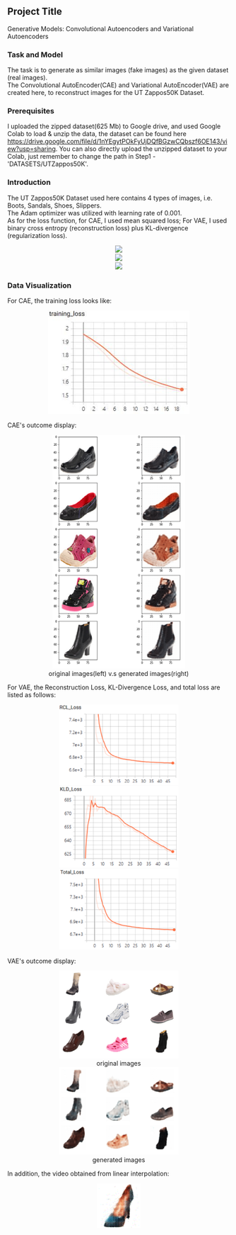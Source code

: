 ## Project Title

Generative Models: Convolutional Autoencoders and Variational Autoencoders

### Task and Model

The task is to generate as similar images (fake images) as the given dataset (real images).  
The Convolutional AutoEncoder(CAE) and Variational AutoEncoder(VAE) are created here, to reconstruct images for the UT Zappos50K Dataset.


### Prerequisites

I uploaded the zipped dataset(625 Mb) to Google drive, and used Google Colab to load & unzip the data, the dataset can be found here https://drive.google.com/file/d/1nYEgytPOkFyUjDQfBGzwCQbszf6OE143/view?usp=sharing. You can also directly upload the unzipped dataset to your Colab, just remember to change the path in Step1 -'DATASETS/UTZappos50K'.


### Introduction

The UT Zappos50K Dataset used here contains 4 types of images, i.e. Boots, Sandals, Shoes, Slippers.   
The Adam optimizer was utilized with learning rate of 0.001.   
As for the loss function, for CAE, I used mean squared loss; For VAE, I used binary cross entropy (reconstruction loss) plus KL-divergence (regularization loss).    
<div align=center><img src="http://chart.googleapis.com/chart?cht=tx&chl= L_{reconstruciton} = -\frac{1}{n} \sum_{i}^{n}(x_i log(f(z_i)) %2B (1 - x_i) log(1 - f(z_i)))" style="border:none;"></div>   
<div align=center><img src="http://chart.googleapis.com/chart?cht=tx&chl= L_{regularization} = \frac{1}{2n}\sum_{i}^{n}(\mu_{i}^{2} %2B \sigma_{i}^2 - log(\sigma_i^2) - 1)" style="border:none;"></div>    
<div align=center><img src="http://chart.googleapis.com/chart?cht=tx&chl= L_{loss} = L_{regularization} %2B L_{reconstruction}" style="border:none;"></div>    
 
### Data Visualization
For CAE, the training loss looks like:   
<div align=center><img src="https://github.com/MianWang123/Variational-Autoencoder/blob/master/pics/cae_loss.PNG" width='320'/></div>    

CAE's outcome display:    
<div align=center><img src="https://github.com/MianWang123/Variational-Autoencoder/blob/master/pics/cae_pic2.PNG" width='300'/></div>    
<div align=center>original images(left) v.s generated images(right)</div>       


For VAE, the Reconstruction Loss, KL-Divergence Loss, and total loss are listed as follows:   
<div align=center><figure class="third">
<img src="https://github.com/MianWang123/Variational-Autoencoder/blob/master/pics/vae_bceloss.PNG" width='270'/><img src="https://github.com/MianWang123/Variational-Autoencoder/blob/master/pics/vae_kldloss.PNG" width='270'/><img src="https://github.com/MianWang123/Variational-Autoencoder/blob/master/pics/vae_totalloss.PNG" width='270'/>
</figure></div>  

VAE's outcome display: 
<div align=center><img src="https://github.com/MianWang123/Variational-Autoencoder/blob/master/pics/vae_orig_img.PNG" width='270'/></div>     
<div align=center>original images</div>   
<div align=center><img src="https://github.com/MianWang123/Variational-Autoencoder/blob/master/pics/vae_gen_img.PNG" width='270'/></div>    
<div align=center>generated images</div>   

In addition, the video obtained from linear interpolation:   
<div align=center><img src='https://github.com/MianWang123/Variational-Autoencoder/blob/master/pics/vae_video.gif'></div>
